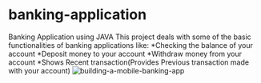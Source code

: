 # banking-application
Banking Application using JAVA
This project deals with some of the basic functionalities of banking applications like:
*Checking the balance of your account
*Deposit money to your account
*Withdraw money from your account
*Shows Recent transaction(Provides Previous transaction made with your account)
![building-a-mobile-banking-app](https://user-images.githubusercontent.com/109098304/178473594-2df1a5f3-67bd-426c-84b2-0f36b2e10b71.jpg)
